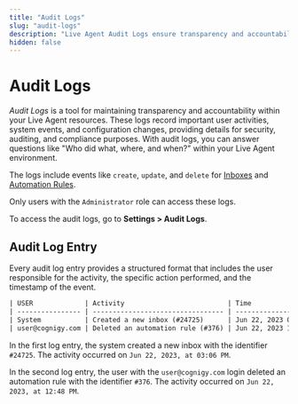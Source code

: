 ```yaml
---
title: "Audit Logs"
slug: "audit-logs"
description: "Live Agent Audit Logs ensure transparency and accountability by recording user activities, system events, and configuration changes. They help answer key questions about actions taken in your Live Agent environment, enhancing security, auditing, and compliance."
hidden: false
---
```


# Audit Logs

_Audit Logs_ is a tool for maintaining transparency and accountability within your Live Agent resources. These logs record important user activities, system events, and configuration changes, providing details for security, auditing, and compliance purposes. With audit logs, you can answer questions like "Who did what, where, and when?" within your Live Agent environment. 

The logs include events like `create`, `update`, and `delete` for [Inboxes](inboxes.md) and [Automation Rules](automation-rules.md).

Only users with the `Administrator` role can access these logs.

To access the audit logs, go to **Settings > Audit Logs**.

## Audit Log Entry

Every audit log entry provides a structured format that includes the user responsible for the activity, the specific action performed, and the timestamp of the event.

```txt
| USER             | Activity                          | Time                  |
| ---------------- | --------------------------------- | --------------------- |
| System           | Created a new inbox (#24725)      | Jun 22, 2023 03:06 PM |
| user@cognigy.com | Deleted an automation rule (#376) | Jun 22, 2023 12:48 PM |
```
In the first log entry, the system created a new inbox with the identifier `#24725`. The activity occurred on `Jun 22, 2023, at 03:06 PM`.

In the second log entry, the user with the `user@cognigy.com` login deleted an automation rule with the identifier `#376`. The activity occurred on `Jun 22, 2023, at 12:48 PM`.